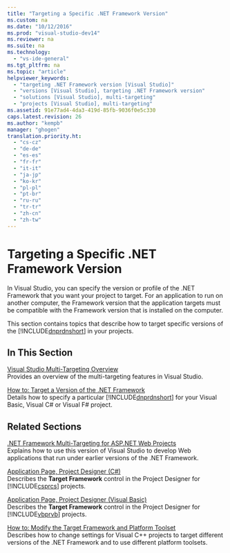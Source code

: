 ```yaml
---
title: "Targeting a Specific .NET Framework Version"
ms.custom: na
ms.date: "10/12/2016"
ms.prod: "visual-studio-dev14"
ms.reviewer: na
ms.suite: na
ms.technology: 
  - "vs-ide-general"
ms.tgt_pltfrm: na
ms.topic: "article"
helpviewer_keywords: 
  - "targeting .NET Framework version [Visual Studio]"
  - "versions [Visual Studio], targeting .NET Framework version"
  - "solutions [Visual Studio], multi-targeting"
  - "projects [Visual Studio], multi-targeting"
ms.assetid: 91e77ad4-4da3-419d-85fb-9036f0e5c330
caps.latest.revision: 26
ms.author: "kempb"
manager: "ghogen"
translation.priority.ht: 
  - "cs-cz"
  - "de-de"
  - "es-es"
  - "fr-fr"
  - "it-it"
  - "ja-jp"
  - "ko-kr"
  - "pl-pl"
  - "pt-br"
  - "ru-ru"
  - "tr-tr"
  - "zh-cn"
  - "zh-tw"
---
```

# Targeting a Specific .NET Framework Version
In Visual Studio, you can specify the version or profile of the .NET Framework that you want your project to target. For an application to run on another computer, the Framework version that the application targets must be compatible with the Framework version that is installed on the computer.  
  
 This section contains topics that describe how to target specific versions of the [!INCLUDE[dnprdnshort](../codequality/includes/dnprdnshort_md.md)] in your projects.  
  
## In This Section  
 [Visual Studio Multi-Targeting Overview](../ide/visual-studio-multi-targeting-overview.md)  
 Provides an overview of the multi-targeting features in Visual Studio.  
  
 [How to: Target a Version of the .NET Framework](../ide/how-to--target-a-version-of-the-.net-framework.md)  
 Details how to specify a particular [!INCLUDE[dnprdnshort](../codequality/includes/dnprdnshort_md.md)] for your Visual Basic, Visual C# or Visual F# project.  
  
## Related Sections  
 [.NET Framework Multi-Targeting for ASP.NET Web Projects](../Topic/.NET%20Framework%20Multi-Targeting%20for%20ASP.NET%20Web%20Projects.md)  
 Explains how to use this version of Visual Studio to develop Web applications that run under earlier versions of the .NET Framework.  
  
 [Application Page, Project Designer (C#)](../reference/application-page--project-designer--csharp-.md)  
 Describes the **Target Framework** control in the Project Designer for [!INCLUDE[csprcs](../datatools/includes/csprcs_md.md)] projects.  
  
 [Application Page, Project Designer (Visual Basic)](../reference/application-page--project-designer--visual-basic-.md)  
 Describes the **Target Framework** control in the Project Designer for [!INCLUDE[vbprvb](../codequality/includes/vbprvb_md.md)] projects.  
  
 [How to: Modify the Target Framework and Platform Toolset](../Topic/How%20to:%20Modify%20the%20Target%20Framework%20and%20Platform%20Toolset.md)  
 Describes how to change settings for Visual C++ projects to target different versions of the .NET Framework and to use different platform toolsets.